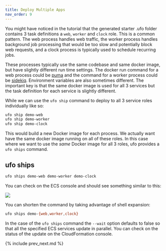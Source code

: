 ```yaml
---
title: Deploy Multiple Apps
nav_order: 9
---
```


You might have noticed in the tutorial that the generated starter .ufo folder contains 3 task definitions a `web`, `worker` and `clock` role.  This is a common pattern.  The web process handles web traffic, the worker process handles background job processing that would be too slow and potentially block web requests, and a clock process is typically used to schedule recurring jobs.

These processes typically use the same codebase and same docker image, but have slightly different run time settings.  The docker run command for a web process could be [puma](http://puma.io/) and the command for a worker process could be [sidekiq](http://sidekiq.org/).  Environment variables are also sometimes different.  The important key is that the same docker image is used for all 3 services but the task definition for each service is slightly different.

While we can use the `ufo ship` command to deploy to all 3 service roles individually like so:

```sh
ufo ship demo-web
ufo ship demo-worker
ufo ship demo-clock
```

This would build a new Docker image for each process.  We actually want have the same docker image running on all of these roles.  In this case where we want to use the *same* Docker image for all 3 roles, ufo provides a `ufo ships` command.

## ufo ships

```sh
ufo ships demo-web demo-worker demo-clock
```

You can check on the ECS console and should see something similar to this:

<img src="/img/tutorials/ecs-console-ufo-ships.png" class="doc-photo" />

You can shorten the command by taking advantage of shell expansion:

```sh
ufo ships demo-{web,worker,clock}
```

In the case of the `ufo ships` command the `--wait` option defaults to false so that all the specified ECS services update in parallel.  You can check on the status of the update on the CloudFormation console.

{% include prev_next.md %}
